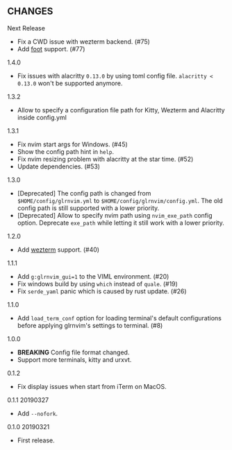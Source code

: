CHANGES
--------

Next Release

- Fix a CWD issue with wezterm backend. (#75)
- Add [foot](https://codeberg.org/dnkl/foot) support. (#77)

1.4.0

- Fix issues with alacritty `0.13.0` by using toml config file. `alacritty < 0.13.0` won't be supported anymore.


1.3.2

- Allow to specify a configuration file path for Kitty, Wezterm and Alacritty inside
  config.yml

1.3.1

- Fix nvim start args for Windows. (#45)
- Show the config path hint in `help`.
- Fix nvim resizing problem with alacritty at the star time. (#52)
- Update dependencies. (#53)

1.3.0

- [Deprecated] The config path is changed from `$HOME/config/glrnvim.yml` to `$HOME/config/glrnvim/config.yml`. The old config path is still supported with a lower priority.
- [Deprecated] Allow to specify nvim path using `nvim_exe_path` config option. Deprecate `exe_path` while letting it still work with a lower priority.

1.2.0

- Add [wezterm](https://wezfurlong.org/wezterm/) support. (#40)

1.1.1

- Add `g:glrnvim_gui=1` to the VIML environment. (#20)
- Fix windows build by using `which` instead of `quale`. (#19)
- Fix `serde_yaml` panic which is caused by rust update. (#26)

1.1.0

- Add `load_term_conf` option for loading terminal's default configurations before applying glrnvim's settings to terminal. (#8)

1.0.0

- **BREAKING** Config file format changed.
- Support more terminals, kitty and urxvt.

0.1.2

- Fix display issues when start from iTerm on MacOS.

0.1.1 20190327

- Add `--nofork`.


0.1.0 20190321

- First release.
